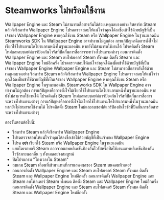 # Steamworks ไม่พร้อมใช้งาน

Wallpaper Engine และ Steam ไม่สามารถสื่อสารกันได้ด้วยเหตุผลบางอย่าง รีสตาร์ท Steam แล้วจึงรีสตาร์ท Wallpaper Engine โปรดตรวจสอบให้แน่ใจว่าคุณได้ลงชื่อเข้าใช้ด้วยบัญชีที่เป็นเจ้าของ Wallpaper Engine หากคุณใช้งาน Steam หรือ Wallpaper Engine ในฐานะแอดมิน Steamworks SDK ใน Wallpaper Engine อาจทำงานไม่ถูกต้อง การแก้ปัญหาคือการตั้งใจไม่เรียกใช้โปรแกรมใดโปรแกรมหนึ่งในฐานะแอดมิน หากยังไม่สามารถใช้งานได้ โปรดติดตั้ง Steam ใหม่และลบซอฟต์แวร์ป้องกันไวรัสที่ปิดกั้นการสื่อสารระหว่างโปรแกรมต่างๆ ถอนการติดตั้ง Wallpaper Engine และ Steam ลบโฟลเดอร์ Steam ทั้งหมด ติดตั้ง Steam และ Wallpaper Engine ใหม่อีกครั้ง โปรดตรวจสอบให้แน่ใจว่าคุณได้ลงชื่อเข้าใช้ด้วยบัญชีที่เป็นเจ้าของ Wallpaper Engine Wallpaper Engine และ Steam ไม่สามารถสื่อสารกันได้ด้วยเหตุผลบางอย่าง รีสตาร์ท Steam แล้วจึงรีสตาร์ท Wallpaper Engine โปรดตรวจสอบให้แน่ใจว่าคุณได้ลงชื่อเข้าใช้ด้วยบัญชีที่เป็นเจ้าของ Wallpaper Engine หากคุณใช้งาน Steam หรือ Wallpaper Engine ในฐานะแอดมิน Steamworks SDK ใน Wallpaper Engine อาจทำงานไม่ถูกต้อง การแก้ปัญหาคือการตั้งใจไม่เรียกใช้โปรแกรมใดโปรแกรมหนึ่งในฐานะแอดมิน หากยังไม่สามารถใช้งานได้ โปรดติดตั้ง Steam ใหม่และลบซอฟต์แวร์ป้องกันไวรัสที่ปิดกั้นการสื่อสารระหว่างโปรแกรมต่างๆ การแก้ปัญหาคือการตั้งใจไม่เรียกใช้โปรแกรมใดโปรแกรมหนึ่งในฐานะแอดมิน หากยังไม่สามารถใช้งานได้ โปรดติดตั้ง Steam ใหม่และลบซอฟต์แวร์ป้องกันไวรัสที่ปิดกั้นการสื่อสารระหว่างโปรแกรมต่างๆ

ลองขั้นตอนต่อไปนี้:

* รีสตาร์ท Steam แล้วจึงรีสตาร์ท Wallpaper Engine
* โปรดตรวจสอบให้แน่ใจว่าคุณได้ลงชื่อเข้าใช้ด้วยบัญชีที่เป็นเจ้าของ Wallpaper Engine
* โปรด **อย่า** เรียกใช้ Steam หรือ Wallpaper Engine ในฐานะแอดมิน
* แยกไดเรกทอรี Steam ออกจากแอพพลิเคชันป้องกันไวรัสหรือปิดใช้งานแอพพลิเคชันป้องกันไวรัสภายนอกอื่น ๆ ทั้งหมดอย่างสมบูรณ์
* ปิดโปรแกรม "โกงเวลาใน Steam"
* ลบเกม Steam เถื่อนที่เข้ามาแทนที่การแสดงผลของ Steam บนคอมพิวเตอร์
* ถอนการติดตั้ง Wallpaper Engine และ Steam ลบโฟลเดอร์ Steam ทั้งหมด ติดตั้ง Steam และ Wallpaper Engine ใหม่อีกครั้ง ถอนการติดตั้ง Wallpaper Engine และ Steam ลบโฟลเดอร์ Steam ทั้งหมด ติดตั้ง Steam และ Wallpaper Engine ใหม่อีกครั้ง ถอนการติดตั้ง Wallpaper Engine และ Steam ลบโฟลเดอร์ Steam ทั้งหมด ติดตั้ง Steam และ Wallpaper Engine ใหม่อีกครั้ง
